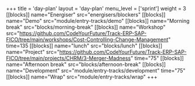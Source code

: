+++
title = 'day-plan'
layout = 'day-plan'
menu_level = ['sprint']
weight = 3
[[blocks]]
name="Energiser"
src="energisers/blockers"
[[blocks]]
name="Demo"
src="module/entry-tracks/demo"
[[blocks]]
name="Morning break"
src="blocks/morning-break"
[[blocks]]
name="Workshop"
src="https://github.com/CodeYourFuture/Track-ERP-SAP-FICO/tree/main/workshops/Cost-Controlling-Change-Management"
time=135
[[blocks]]
name="lunch"
src="blocks/lunch"
[[blocks]]
name="Project"
src="https://github.com/CodeYourFuture/Track-ERP-SAP-FICO/tree/main/projects/CHRM/3-Merger-Madness"
time="75"
[[blocks]]
name="Afternoon break"
src="blocks/afternoon-break"
[[blocks]]
name="Development"
src="module/entry-tracks/development"
time="75"
[[blocks]]
name="Wrap"
src="module/entry-tracks/wrap"
+++
